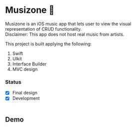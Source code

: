 # Musizone 🎼
Musizone is an iOS music app that lets user to view the visual representation of CRUD functionality.  
Disclaimer: This app does not host real music from artists. <br />

This project is built applying the following:
1. Swift
2. UIkit
3. Interface Builder
4. MVC design <br />

### Status
- [x] Final design
- [x] Development<br /><br />

## Demo
